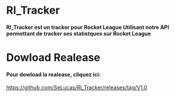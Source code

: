 # Rl_Tracker
#### Rl_Tracker est un tracker pour Rocket League Utilisant notre API permettant de tracker ses statistques sur Rocket League

# Dowload Realease
#### Pour dowload la realease, cliquez ici:
https://github.com/SeLucas/Rl_Tracker/releases/tag/V1.0


